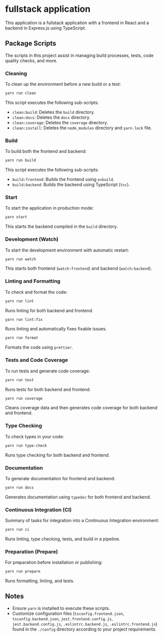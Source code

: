 # fullstack application

This application is a fullstack application with a frontend in React and a backend in Express.js using TypeScript. 

## Package Scripts

The scripts in this project assist in managing build processes, tests, code quality checks, and more.

### Cleaning

To clean up the environment before a new build or a test:

```bash
yarn run clean
```

This script executes the following sub-scripts:
- `clean:build`: Deletes the `build` directory.
- `clean:docs`: Deletes the `docs` directory.
- `clean:coverage`: Deletes the `coverage` directory.
- `clean:install`: Deletes the `node_modules` directory and `yarn.lock` file.

### Build

To build both the frontend and backend:

```bash
yarn run build
```

This script executes the following sub-scripts:
- `build:frontend`: Builds the frontend using `esbuild`.
- `build:backend`: Builds the backend using TypeScript (`tsc`).

### Start

To start the application in production mode:

```bash
yarn start
```

This starts the backend compiled in the `build` directory.

### Development (Watch)

To start the development environment with automatic restart:

```bash
yarn run watch
```

This starts both frontend (`watch:frontend`) and backend (`watch:backend`).

### Linting and Formatting

To check and format the code:

```bash
yarn run lint
```

Runs linting for both backend and frontend.

```bash
yarn run lint:fix
```

Runs linting and automatically fixes fixable issues.

```bash
yarn run format
```

Formats the code using `prettier`.

### Tests and Code Coverage

To run tests and generate code coverage:

```bash
yarn run test
```

Runs tests for both backend and frontend.

```bash
yarn run coverage
```

Cleans coverage data and then generates code coverage for both backend and frontend.

### Type Checking

To check types in your code:

```bash
yarn run type-check
```

Runs type checking for both backend and frontend.

### Documentation

To generate documentation for frontend and backend:

```bash
yarn run docs
```

Generates documentation using `typedoc` for both frontend and backend.

### Continuous Integration (CI)

Summary of tasks for integration into a Continuous Integration environment:

```bash
yarn run ci
```

Runs linting, type checking, tests, and build in a pipeline.

### Preparation (Prepare)

For preparation before installation or publishing:

```bash
yarn run prepare
```

Runs formatting, linting, and tests.

## Notes

- Ensure `yarn` is installed to execute these scripts.
- Customize configuration files (`tsconfig.frontend.json`, `tsconfig.backend.json`, `jest.frontend.config.js`, `jest.backend.config.js`, `.eslintrc.backend.js`, `.eslintrc.frontend.js`) found in the `./config` directory according to your project requirements.
